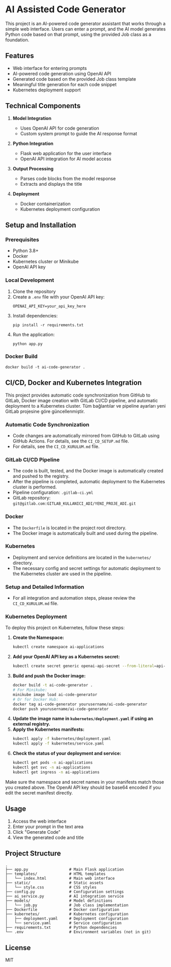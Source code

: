# AI Assisted Code Generator

This project is an AI-powered code generator assistant that works through a simple web interface. Users can enter a prompt, and the AI model generates Python code based on that prompt, using the provided Job class as a foundation.

## Features

- Web interface for entering prompts
- AI-powered code generation using OpenAI API
- Generated code based on the provided Job class template
- Meaningful title generation for each code snippet
- Kubernetes deployment support

## Technical Components

1. **Model Integration**
   - Uses OpenAI API for code generation
   - Custom system prompt to guide the AI response format

2. **Python Integration**
   - Flask web application for the user interface
   - OpenAI API integration for AI model access

3. **Output Processing**
   - Parses code blocks from the model response
   - Extracts and displays the title

4. **Deployment**
   - Docker containerization
   - Kubernetes deployment configuration

## Setup and Installation

### Prerequisites

- Python 3.8+
- Docker
- Kubernetes cluster or Minikube
- OpenAI API key

### Local Development

1. Clone the repository
2. Create a `.env` file with your OpenAI API key:
   ```
   OPENAI_API_KEY=your_api_key_here
   ```
3. Install dependencies:
   ```
   pip install -r requirements.txt
   ```
4. Run the application:
   ```
   python app.py
   ```

### Docker Build

```
docker build -t ai-code-generator .
```

## CI/CD, Docker and Kubernetes Integration

This project provides automatic code synchronization from GitHub to GitLab, Docker image creation with GitLab CI/CD pipeline, and automatic deployment to a Kubernetes cluster. Tüm bağlantılar ve pipeline ayarları yeni GitLab projesine göre güncellenmiştir.

### Automatic Code Synchronization
- Code changes are automatically mirrored from GitHub to GitLab using GitHub Actions. For details, see the `CI_CD_SETUP.md` file.
- For details, see the `CI_CD_KURULUM.md` file.

### GitLab CI/CD Pipeline
- The code is built, tested, and the Docker image is automatically created and pushed to the registry.
- After the pipeline is completed, automatic deployment to the Kubernetes cluster is performed.
- Pipeline configuration: `.gitlab-ci.yml`
- GitLab repository: `git@gitlab.com:GITLAB_KULLANICI_ADI/YENI_PROJE_ADI.git`

### Docker
- The `Dockerfile` is located in the project root directory.
- The Docker image is automatically built and used during the pipeline.

### Kubernetes
- Deployment and service definitions are located in the `kubernetes/` directory.
- The necessary config and secret settings for automatic deployment to the Kubernetes cluster are used in the pipeline.

### Setup and Detailed Information
- For all integration and automation steps, please review the `CI_CD_KURULUM.md` file.

### Kubernetes Deployment

To deploy this project on Kubernetes, follow these steps:

1. **Create the Namespace:**
   ```bash
   kubectl create namespace ai-applications
   ```
2. **Add your OpenAI API key as a Kubernetes secret:**
   ```bash
   kubectl create secret generic openai-api-secret --from-literal=api-key=YOUR_OPENAI_API_KEY -n ai-applications
   ```
3. **Build and push the Docker image:**
   ```bash
   docker build -t ai-code-generator .
   # For Minikube:
   minikube image load ai-code-generator
   # Or for Docker Hub:
   docker tag ai-code-generator yourusername/ai-code-generator
   docker push yourusername/ai-code-generator
   ```
4. **Update the image name in `kubernetes/deployment.yaml` if using an external registry.**
5. **Apply the Kubernetes manifests:**
   ```bash
   kubectl apply -f kubernetes/deployment.yaml
   kubectl apply -f kubernetes/service.yaml
   ```
6. **Check the status of your deployment and service:**
   ```bash
   kubectl get pods -n ai-applications
   kubectl get svc -n ai-applications
   kubectl get ingress -n ai-applications
   ```

Make sure the namespace and secret names in your manifests match those you created above. The OpenAI API key should be base64 encoded if you edit the secret manifest directly.

## Usage

1. Access the web interface
2. Enter your prompt in the text area
3. Click "Generate Code"
4. View the generated code and title

## Project Structure

```
.
├── app.py                  # Main Flask application
├── templates/              # HTML templates
│   └── index.html          # Main web interface
├── static/                 # Static assets
│   └── style.css           # CSS styles
├── config.py               # Configuration settings
├── ai_service.py           # AI integration service
├── models/                 # Model definitions
│   └── job.py              # Job class implementation
├── Dockerfile              # Docker configuration
├── kubernetes/             # Kubernetes configuration
│   ├── deployment.yaml     # Deployment configuration
│   └── service.yaml        # Service configuration
├── requirements.txt        # Python dependencies
└── .env                    # Environment variables (not in git)
```

## License

MIT